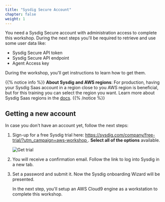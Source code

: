 ```yaml
---
title: "Sysdig Secure Account"
chapter: false
weight: 1
---
```


You need a Sysdig Secure account with administration access to complete this workshop.
During the next steps you'll be required to retrieve and use some user data like:
- Sysdig Secure API token
- Sysdig Secure API endpoint
- Agent Access key

During the workshop, you'll get instructions to learn how to get them.


{{% notice info %}}
**About Sysdig and AWS regions**:
For production, having your Sysdig Saas account in a region close to you AWS region
is beneficial, but for this training you can select the region you want.
Learn more about Sysdig Saas regions in the
[docs](https://docs.sysdig.com/en/docs/administration/saas-regions-and-ip-ranges/).
{{% /notice %}}

## Getting a new account

In case you don't have an account yet, follow the next steps:

1. Sign-up for a free Sysdig trial here:
   [https://sysdig.com/company/free-trial/?utm_campaign=aws-workshop ](https://sysdig.com/company/free-trial/?utm_campaign=aws-workshop).
   **Select all of the options** available.

    ![Get trial](/images/10_prerequisites/getTrial.png)

2. You will receive a confirmation email.
   Follow the link to log into Sysdig in a new tab.

3. Set a password and submit it. Now the Sysdig onboarding Wizard will be presented.

   In the next step, you'll setup an AWS Cloud9 engine as a workstation to complete this workshop.
